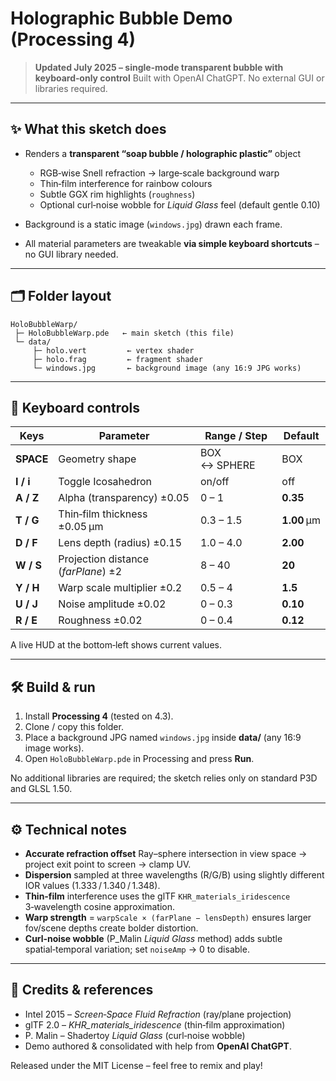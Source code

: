 # Holographic Bubble Demo (Processing 4)

> **Updated July 2025 – single‑mode transparent bubble with keyboard‑only control**
> Built with OpenAI ChatGPT. No external GUI or libraries required.

---

## ✨ What this sketch does

* Renders a **transparent “soap bubble / holographic plastic”** object

  * RGB‑wise Snell refraction → large‐scale background warp
  * Thin‑film interference for rainbow colours
  * Subtle GGX rim highlights (`roughness`)
  * Optional curl‑noise wobble for *Liquid Glass* feel (default gentle 0.10)
* Background is a static image (`windows.jpg`) drawn each frame.
* All material parameters are tweakable **via simple keyboard shortcuts** – no GUI library needed.

---

## 🗂 Folder layout

```
HoloBubbleWarp/
 ├─ HoloBubbleWarp.pde   ← main sketch (this file)
 └─ data/
     ├─ holo.vert         ← vertex shader
     ├─ holo.frag         ← fragment shader
     └─ windows.jpg       ← background image (any 16:9 JPG works)
```

---

## 🎹 Keyboard controls

| Keys      | Parameter                           | Range / Step | Default     |
| --------- | ----------------------------------- | ------------ | ----------- |
| **SPACE** | Geometry shape                      | BOX ↔ SPHERE | BOX         |
| **I / i** | Toggle Icosahedron                  | on/off       | off         |
| **A / Z** | Alpha (transparency) ±0.05          | 0 – 1        | **0.35**    |
| **T / G** | Thin‑film thickness ±0.05 µm        | 0.3 – 1.5    | **1.00** µm |
| **D / F** | Lens depth (radius) ±0.15           | 1.0 – 4.0    | **2.00**    |
| **W / S** | Projection distance (*farPlane*) ±2 | 8 – 40       | **20**      |
| **Y / H** | Warp scale multiplier ±0.2          | 0.5 – 4      | **1.5**     |
| **U / J** | Noise amplitude ±0.02               | 0 – 0.3      | **0.10**    |
| **R / E** | Roughness ±0.02                     | 0 – 0.4      | **0.12**    |

A live HUD at the bottom‑left shows current values.

---

## 🛠 Build & run

1. Install **Processing 4** (tested on 4.3).
2. Clone / copy this folder.
3. Place a background JPG named `windows.jpg` inside **data/** (any 16:9 image works).
4. Open `HoloBubbleWarp.pde` in Processing and press **Run**.

No additional libraries are required; the sketch relies only on standard P3D and GLSL 1.50.

---

## ⚙️ Technical notes

* **Accurate refraction offset**
  Ray–sphere intersection in view space → project exit point to screen → clamp UV.
* **Dispersion** sampled at three wavelengths (R/G/B) using slightly different IOR values (1.333 / 1.340 / 1.348).
* **Thin‑film** interference uses the glTF `KHR_materials_iridescence` 3‑wavelength cosine approximation.
* **Warp strength** = `warpScale × (farPlane − lensDepth)` ensures larger fov/scene depths create bolder distortion.
* **Curl‑noise wobble** (P\_Malin *Liquid Glass* method) adds subtle spatial‑temporal variation; set `noiseAmp` → 0 to disable.

---

## 📜 Credits & references

* Intel 2015 – *Screen‑Space Fluid Refraction* (ray/plane projection)
* glTF 2.0 – *KHR\_materials\_iridescence* (thin‑film approximation)
* P. Malin – Shadertoy *Liquid Glass* (curl‑noise wobble)
* Demo authored & consolidated with help from **OpenAI ChatGPT**.

Released under the MIT License – feel free to remix and play!
